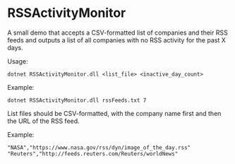 # RSSActivityMonitor
A small demo that accepts a CSV-formatted list of companies and their RSS feeds and outputs a list of all companies with no RSS activity for the past X days.

Usage:
```
dotnet RSSActivityMonitor.dll <list_file> <inactive_day_count>
```

Example:
```
dotnet RSSActivityMonitor.dll rssFeeds.txt 7
```

List files should be CSV-formatted, with the company name first and then the URL of the RSS feed.

Example:
```
"NASA","https://www.nasa.gov/rss/dyn/image_of_the_day.rss"
"Reuters","http://feeds.reuters.com/Reuters/worldNews"
```
